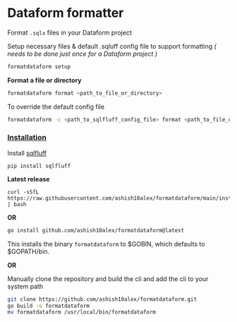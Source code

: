 

# Dataform formatter

Format `.sqlx` files in your Dataform project

Setup necessary files & default .sqluff config file to support formatting *( needs to be done just once for a Dataform project )*

```bash
formatdataform setup
```

**Format a file or directory**

```bash
formatdataform format <path_to_file_or_directory>
```

To override the default config file

```bash
formatdataform -c <path_to_sqlfluff_config_file> format <path_to_file_or_directory>
```


### [Installation](#installation)

Install [sqlfluff](https://github.com/sqlfluff/sqlfluff)

```
pip install sqlfluff
```

**Latest release**

```
curl -sSfL https://raw.githubusercontent.com/ashish10alex/formatdataform/main/install_latest.sh | bash
```
**OR**

```bash
go install github.com/ashish10alex/formatdataform@latest
```
This installs the binary `formatdataform` to $GOBIN, which defaults to $GOPATH/bin.

**OR**

Manually clone the repository and build the cli and add the cli to your system path

```bash
git clone https://github.com/ashish10alex/formatdataform.git
go build -o formatdataform
mv formatdataform /usr/local/bin/formatdataform

```
